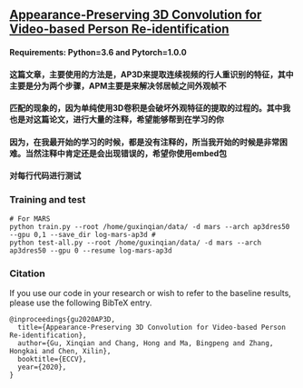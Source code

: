 ## [Appearance-Preserving 3D Convolution for Video-based Person Re-identification](http://arxiv.org/abs/2007.08434)

#### Requirements: Python=3.6 and Pytorch=1.0.0
#### 这篇文章，主要使用的方法是，AP3D来提取连续视频的行人重识别的特征，其中主要是分为两个步骤，APM主要是来解决邻居帧之间外观帧不
#### 匹配的现象的，因为单纯使用3D卷积是会破坏外观特征的提取的过程的。其中我也是对这篇论文，进行大量的注释，希望能够帮到在学习的你
#### 因为，在我最开始的学习的时候，都是没有注释的，所当我开始的时候是非常困难。当然注释中肯定还是会出现错误的，希望你使用embed包
#### 对每行代码进行测试




### Training and test

  ```Shell
  # For MARS
  python train.py --root /home/guxinqian/data/ -d mars --arch ap3dres50 --gpu 0,1 --save_dir log-mars-ap3d #
  python test-all.py --root /home/guxinqian/data/ -d mars --arch ap3dres50 --gpu 0 --resume log-mars-ap3d
  
  ```


### Citation

If you use our code in your research or wish to refer to the baseline results, please use the following BibTeX entry.

    @inproceedings{gu2020AP3D,
      title={Appearance-Preserving 3D Convolution for Video-based Person Re-identification},
      author={Gu, Xinqian and Chang, Hong and Ma, Bingpeng and Zhang, Hongkai and Chen, Xilin},
      booktitle={ECCV},
      year={2020},
    }
